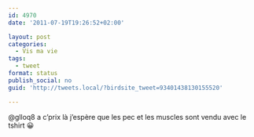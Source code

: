 ```yaml
---
id: 4970
date: '2011-07-19T19:26:52+02:00'

layout: post
categories:
  - Vis ma vie
tags:
  - tweet
format: status
publish_social: no
guid: 'http://tweets.local/?birdsite_tweet=93401438130155520'

---
```


@glloq8 a c’prix là j’espère que les pec et les muscles sont vendu avec le tshirt 😀